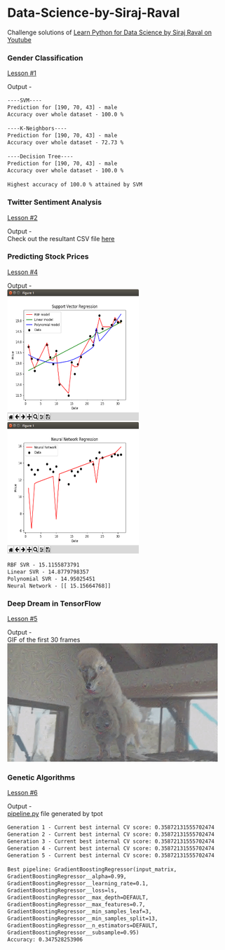 # Data-Science-by-Siraj-Raval
Challenge solutions of [Learn Python for Data Science by Siraj Raval on Youtube](https://www.youtube.com/playlist?list=PL2-dafEMk2A6QKz1mrk1uIGfHkC1zZ6UU)

### Gender Classification
[Lesson #1](https://www.youtube.com/watch?v=T5pRlIbr6gg)

Output -
```
----SVM----
Prediction for [190, 70, 43] - male
Accuracy over whole dataset - 100.0 %

----K-Neighbors----
Prediction for [190, 70, 43] - male
Accuracy over whole dataset - 72.73 %

----Decision Tree----
Prediction for [190, 70, 43] - male
Accuracy over whole dataset - 100.0 %

Highest accuracy of 100.0 % attained by SVM
```

### Twitter Sentiment Analysis
[Lesson #2](https://www.youtube.com/watch?v=o_OZdbCzHUA)

Output -<br/>
Check out the resultant CSV file [here](output.csv)

### Predicting Stock Prices
[Lesson #4](https://www.youtube.com/watch?v=SSu00IRRraY)

Output -<br/>
<img src="svr.png" alt="Plot of support vector regression" width="300" height="300px"/><img src="nn.png" alt="Plot of neural network regression" width="300" height="300px"/>
```
RBF SVR - 15.1155873791
Linear SVR - 14.8779798357
Polynomial SVR - 14.95025451
Neural Network - [[ 15.15664768]]
```

### Deep Dream in TensorFlow
[Lesson #5](https://www.youtube.com/watch?v=MrBzgvUNr4w)

Output -<br/>
GIF of the first 30 frames<br/>
![](output.gif)

### Genetic Algorithms
[Lesson #6](https://www.youtube.com/watch?v=dSofAXnnFrY)

Output -<br/>
[pipeline.py](pipeline.py) file generated by tpot
```
Generation 1 - Current best internal CV score: 0.35872131555702474
Generation 2 - Current best internal CV score: 0.35872131555702474
Generation 3 - Current best internal CV score: 0.35872131555702474
Generation 4 - Current best internal CV score: 0.35872131555702474
Generation 5 - Current best internal CV score: 0.35872131555702474                                                           

Best pipeline: GradientBoostingRegressor(input_matrix, GradientBoostingRegressor__alpha=0.99, GradientBoostingRegressor__learning_rate=0.1, GradientBoostingRegressor__loss=ls, GradientBoostingRegressor__max_depth=DEFAULT, GradientBoostingRegressor__max_features=0.7, GradientBoostingRegressor__min_samples_leaf=3, GradientBoostingRegressor__min_samples_split=13, GradientBoostingRegressor__n_estimators=DEFAULT, GradientBoostingRegressor__subsample=0.95)
Accuracy: 0.347528253906
```
